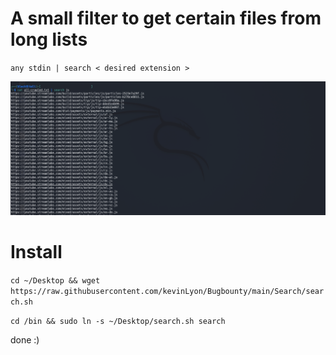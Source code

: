 # A small filter to get certain files from long lists

`any stdin | search < desired extension >`

![screen](screen/screen.png)

# Install

`cd ~/Desktop && wget https://raw.githubusercontent.com/kevinLyon/Bugbounty/main/Search/search.sh`

`cd /bin && sudo ln -s ~/Desktop/search.sh search`

done :)